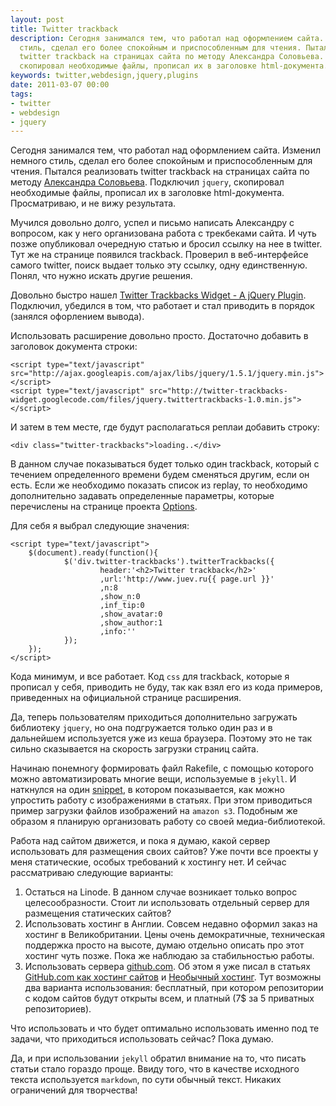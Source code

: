```yaml
---
layout: post
title: Twitter trackback
description: Сегодня занимался тем, что работал над оформлением сайта. Изменил немного
  стиль, сделал его более спокойным и приспособленным для чтения. Пытался реализовать
  twitter trackback на страницах сайта по методу Александра Соловьева. Подключил jquery,
  скопировал необходимые файлы, прописал их в заголовке html-документа.
keywords: twitter,webdesign,jquery,plugins
date: 2011-03-07 00:00
tags:
- twitter
- webdesign
- jquery
---
```

Сегодня занимался тем, что работал над оформлением сайта. Изменил немного стиль, сделал
его более спокойным и приспособленным для чтения. Пытался реализовать twitter trackback на
страницах сайта по методу [Александра Соловьева][1]. Подключил `jquery`, скопировал
необходимые файлы, прописал их в заголовке html-документа. Просматриваю, и не вижу
результата.

Мучился довольно долго, успел и письмо написать Александру с вопросом, как у него
организована работа с трекбеками сайта. И чуть позже опубликовал очередную статью и бросил
ссылку на нее в twitter. Тут же на странице появился trackback. Проверил в веб-интерфейсе
самого twitter, поиск выдает только эту ссылку, одну единственную. Понял, что нужно искать
другие решения.

Довольно быстро нашел [Twitter Trackbacks Widget - A jQuery Plugin][2]. Подключил,
убедился в том, что работает и стал приводить в порядок (занялся офорлением вывода).

Использовать расширение довольно просто. Достаточно добавить в заголовок документа строки:

    <script type="text/javascript" src="http://ajax.googleapis.com/ajax/libs/jquery/1.5.1/jquery.min.js"></script>
    <script type="text/javascript" src="http://twitter-trackbacks-widget.googlecode.com/files/jquery.twittertrackbacks-1.0.min.js"></script>

И затем в тем месте, где будут располагаться реплаи добавить строку:

    <div class="twitter-trackbacks">loading..</div>

В данном случае показываться будет только один trackback, который с течением определенного
времени будем сменяться другим, если он есть. Если же необходимо показать список из
replay, то необходимо дополнительно задавать определенные параметры, которые перечислены
на странице проекта [Options][3].

Для себя я выбрал следующие значения:

    <script type="text/javascript">
        $(document).ready(function(){
                $('div.twitter-trackbacks').twitterTrackbacks({
                        header:'<h2>Twitter trackback</h2>'
                        ,url:'http://www.juev.ru{{ page.url }}'
                        ,n:8
                        ,show_n:0
                        ,inf_tip:0
                        ,show_avatar:0
                        ,show_author:1
                        ,info:''
                });
        });
    </script>

Кода минимум, и все работает. Код `css` для trackback, которые я прописал у себя, приводить не буду, так как взял его из кода
примеров, приведенных на официальной странице расширения.

Да, теперь пользователям приходиться дополнительно загружать библиотеку `jquery`, но она подгружается только один раз и в
дальнейшем используется уже из кеша браузера. Поэтому это не так сильно сказывается на скорость загрузки страниц сайта.

Начинаю понемногу формировать файл Rakefile, с помощью которого можно автоматизировать многие вещи, используемые в `jekyll`. И
наткнулся на один [snippet][4], в котором показывается, как можно упростить работу с изображениями в статьях. При этом приводиться
пример загрузки файлов изображений на `amazon s3`. Подобным же образом я планирую организовать работу со своей медиа-библиотекой.

Работа над сайтом движется, и пока я думаю, какой сервер использовать для размещения своих сайтов? Уже почти все проекты у меня
статические, особых требований к хостингу нет. И сейчас рассматриваю следующие варианты:

1. Остаться на Linode. В данном случае возникает только вопрос целесообразности. Стоит ли
использовать отдельный сервер для размещения статических сайтов?
2. Использовать хостинг в Англии. Совсем недавно оформил заказ на хостинг в Великобритании. Цены очень демократичные,
техническая поддержка просто на высоте, думаю отдельно описать про этот хостинг чуть позже. Пока же наблюдаю за стабильностью
работы.
3. Использовать сервера [github.com](http://pages.github.com "GitHub Pages"). Об этом я уже писал в статьях
[GitHub.com как хостинг сайтов](http://www.juev.ru/2010/10/17/github-com-kak-xosting-sajtov/ "GitHub.com как хостинг сайтов") и
[Необычный хостинг](http://www.juev.ru/2010/11/04/neobychnyj-xosting/ "Необычный хостинг"). Тут возможны два варианта
использования: бесплатный, при котором репозитории с кодом сайтов будут открыты всем, и платный (7$ за 5 приватных
репозиториев). 

Что использовать и что будет оптимально использовать именно под те задачи, что приходиться использовать сейчас? Пока думаю.

Да, и при использовании `jekyll` обратил внимание на то, что писать статьи стало гораздо проще. Ввиду того, что в качестве
исходного текста используется `markdown`, по сути обычный текст. Никаких ограничений для творчества!

[1]: http://solovyov.net/blog/ "solovyov.net: blog in Russian"
[2]: http://www.moretechtips.net/2009/11/twitter-trackbacks-widget-jquery-plugin.html 
  "Twitter Trackbacks Widget"
[3]: http://code.google.com/p/twitter-trackbacks-widget/wiki/Options 
  "Options"
[4]:  https://gist.github.com/791030 
  "dirty hack of a rakefile I use to upload new images to cloudfront for jekyll blog posts"
